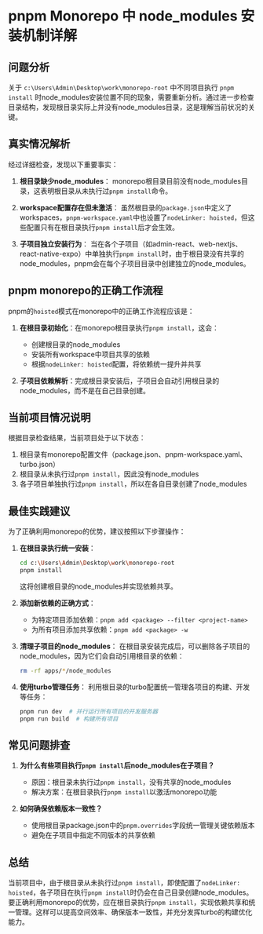 # pnpm Monorepo 中 node_modules 安装机制详解

## 问题分析

关于 `c:\Users\Admin\Desktop\work\monorepo-root` 中不同项目执行 `pnpm install` 时node_modules安装位置不同的现象，需要重新分析。通过进一步检查目录结构，发现根目录实际上并没有node_modules目录，这是理解当前状况的关键。

## 真实情况解析

经过详细检查，发现以下重要事实：

1. **根目录缺少node_modules**：
   monorepo根目录目前没有node_modules目录，这表明根目录从未执行过`pnpm install`命令。

2. **workspace配置存在但未激活**：
   虽然根目录的`package.json`中定义了workspaces，`pnpm-workspace.yaml`中也设置了`nodeLinker: hoisted`，但这些配置只有在根目录执行`pnpm install`后才会生效。

3. **子项目独立安装行为**：
   当在各个子项目（如admin-react、web-nextjs、react-native-expo）中单独执行`pnpm install`时，由于根目录没有共享的node_modules，pnpm会在每个子项目目录中创建独立的node_modules。

## pnpm monorepo的正确工作流程

pnpm的`hoisted`模式在monorepo中的正确工作流程应该是：

1. **在根目录初始化**：在monorepo根目录执行`pnpm install`，这会：
   - 创建根目录的node_modules
   - 安装所有workspace中项目共享的依赖
   - 根据`nodeLinker: hoisted`配置，将依赖统一提升并共享

2. **子项目依赖解析**：完成根目录安装后，子项目会自动引用根目录的node_modules，而不是在自己目录创建。

## 当前项目情况说明

根据目录检查结果，当前项目处于以下状态：

1. 根目录有monorepo配置文件（package.json、pnpm-workspace.yaml、turbo.json）
2. 根目录从未执行过`pnpm install`，因此没有node_modules
3. 各子项目单独执行过`pnpm install`，所以在各自目录创建了node_modules

## 最佳实践建议

为了正确利用monorepo的优势，建议按照以下步骤操作：

1. **在根目录执行统一安装**：
   ```bash
   cd c:\Users\Admin\Desktop\work\monorepo-root
   pnpm install
   ```
   这将创建根目录的node_modules并实现依赖共享。

2. **添加新依赖的正确方式**：
   - 为特定项目添加依赖：`pnpm add <package> --filter <project-name>`
   - 为所有项目添加共享依赖：`pnpm add <package> -w`

3. **清理子项目的node_modules**：
   在根目录安装完成后，可以删除各子项目的node_modules，因为它们会自动引用根目录的依赖：
   ```bash
   rm -rf apps/*/node_modules
   ```

4. **使用turbo管理任务**：
   利用根目录的turbo配置统一管理各项目的构建、开发等任务：
   ```bash
   pnpm run dev  # 并行运行所有项目的开发服务器
   pnpm run build  # 构建所有项目
   ```

## 常见问题排查

1. **为什么有些项目执行`pnpm install`后node_modules在子项目？**
   - 原因：根目录未执行过`pnpm install`，没有共享的node_modules
   - 解决方案：在根目录执行`pnpm install`以激活monorepo功能

2. **如何确保依赖版本一致性？**
   - 使用根目录package.json中的`pnpm.overrides`字段统一管理关键依赖版本
   - 避免在子项目中指定不同版本的共享依赖

## 总结

当前项目中，由于根目录从未执行过`pnpm install`，即使配置了`nodeLinker: hoisted`，各子项目在执行`pnpm install`时仍会在自己目录创建node_modules。要正确利用monorepo的优势，应在根目录执行`pnpm install`，实现依赖共享和统一管理。这样可以提高空间效率、确保版本一致性，并充分发挥turbo的构建优化能力。